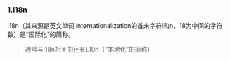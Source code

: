 ### 1.[I18n](https://baike.baidu.com/item/I18N/6771940?fr=aladdin)

i18n（其来源是英文单词 internationalization的首末字符i和n，18为中间的字符数）是“国际化”的简称。

> 通常与i18n相关的还有L10n（“本地化”的简称）